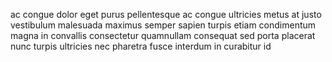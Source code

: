 ac congue dolor eget purus pellentesque ac congue ultricies metus at justo
vestibulum malesuada maximus semper sapien turpis etiam condimentum magna in
convallis consectetur quamnullam consequat sed porta placerat nunc turpis
ultricies nec pharetra fusce interdum in curabitur id